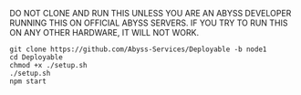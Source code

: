 DO NOT CLONE AND RUN THIS UNLESS YOU ARE AN ABYSS DEVELOPER RUNNING THIS ON OFFICIAL ABYSS SERVERS. IF YOU TRY TO RUN THIS ON ANY OTHER HARDWARE, IT WILL NOT WORK.

```
git clone https://github.com/Abyss-Services/Deployable -b node1
cd Deployable
chmod +x ./setup.sh
./setup.sh
npm start
```
